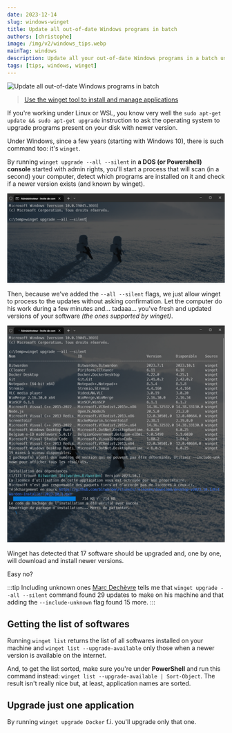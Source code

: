 ```yaml
---
date: 2023-12-14
slug: windows-winget
title: Update all out-of-date Windows programs in batch
authors: [christophe]
image: /img/v2/windows_tips.webp
mainTag: windows
description: Update all your out-of-date Windows programs in a batch using the powerful winget command-line tool. Learn the commands for a fast and efficient system.
tags: [tips, windows, winget]
---
```

![Update all out-of-date Windows programs in batch](/img/v2/windows_tips.webp)

> [Use the winget tool to install and manage applications](https://learn.microsoft.com/en-us/windows/package-manager/winget/)

If you're working under Linux or WSL, you know very well the `sudo apt-get update && sudo apt-get upgrade` instruction to ask the operating system to upgrade programs present on your disk with newer version.

Under Windows, since a few years (starting with Windows 10), there is such command too: it's `winget`.

<!-- truncate -->

By running `winget upgrade --all --silent` in **a DOS (or Powershell) console** started with admin rights, you'll start a process that will scan (in a second) your computer, detect which programs are installed on it and check if a newer version exists (and known by winget).

![Starting winget](./images/start-winget.png)

Then, because we've added the `--all --silent` flags, we just allow winget to process to the updates without asking confirmation. Let the computer do his work during a few minutes and... tadaaa... you've fresh and updated versions of your software *(the ones supported by winget)*.

![Running winget](./images/running-winget.png)

Winget has detected that 17 software should be upgraded and, one by one, will download and install newer versions.

Easy no?

:::tip Including unknown ones
[Marc Dechèvre](https://www.woluweb.be/) tells me that `winget upgrade --all --silent` command found 29 updates to make on his machine and that adding the `--include-unknown` flag found 15 more.
:::

## Getting the list of softwares

Running `winget list` returns the list of all softwares installed on your machine and `winget list --upgrade-available` only those when a newer version is available on the internet.

And, to get the list sorted, make sure you're under **PowerShell** and run this command instead: `winget list --upgrade-available | Sort-Object`. The result isn't really nice but, at least, application names are sorted.

## Upgrade just one application

By running `winget upgrade Docker` f.i. you'll upgrade only that one.
